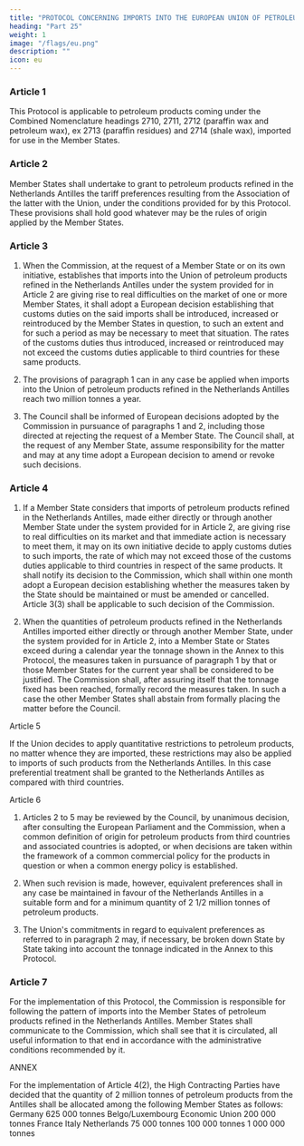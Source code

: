 ```yaml
---
title: "PROTOCOL CONCERNING IMPORTS INTO THE EUROPEAN UNION OF PETROLEUM PRODUCTS REFINED IN THE NETHERLANDS ANTILLES"
heading: "Part 25"
weight: 1
image: "/flags/eu.png"
description: ""
icon: eu
---
```



<!-- THE HIGH CONTRACTING PARTIES,
BEING DESIROUS of giving fuller details about the system of trade applicable to imports into the Union of
petroleum products refined in the Netherlands Antilles,
HAVE AGREED on the following provisions, which shall be annexed to the Treaty establishing a Constitution for
Europe: -->


### Article 1

This Protocol is applicable to petroleum products coming under the Combined Nomenclature
headings 2710, 2711, 2712 (paraffin wax and petroleum wax), ex 2713 (paraffin residues) and 2714
(shale wax), imported for use in the Member States.


### Article 2

Member States shall undertake to grant to petroleum products refined in the Netherlands Antilles the
tariff preferences resulting from the Association of the latter with the Union, under the conditions
provided for by this Protocol. These provisions shall hold good whatever may be the rules of origin
applied by the Member States.

### Article 3

1. When the Commission, at the request of a Member State or on its own initiative, establishes that
imports into the Union of petroleum products refined in the Netherlands Antilles under the system
provided for in Article 2 are giving rise to real difficulties on the market of one or more
Member States, it shall adopt a European decision establishing that customs duties on the said
imports shall be introduced, increased or reintroduced by the Member States in question, to such an
extent and for such a period as may be necessary to meet that situation. The rates of the customs
duties thus introduced, increased or reintroduced may not exceed the customs duties applicable to
third countries for these same products.

2. The provisions of paragraph 1 can in any case be applied when imports into the Union of
petroleum products refined in the Netherlands Antilles reach two million tonnes a year.

3. The Council shall be informed of European decisions adopted by the Commission in pursuance
of paragraphs 1 and 2, including those directed at rejecting the request of a Member State.
The Council shall, at the request of any Member State, assume responsibility for the matter and may
at any time adopt a European decision to amend or revoke such decisions.

### Article 4

1. If a Member State considers that imports of petroleum products refined in the
Netherlands Antilles, made either directly or through another Member State under the system
provided for in Article 2, are giving rise to real difficulties on its market and that immediate action is
necessary to meet them, it may on its own initiative decide to apply customs duties to such imports,
the rate of which may not exceed those of the customs duties applicable to third countries in respect
of the same products. It shall notify its decision to the Commission, which shall within one month
adopt a European decision establishing whether the measures taken by the State should be
maintained or must be amended or cancelled. Article 3(3) shall be applicable to such decision of the
Commission.

2. When the quantities of petroleum products refined in the Netherlands Antilles imported either
directly or through another Member State, under the system provided for in Article 2, into a
Member State or States exceed during a calendar year the tonnage shown in the Annex to this
Protocol, the measures taken in pursuance of paragraph 1 by that or those Member States for the
current year shall be considered to be justified. The Commission shall, after assuring itself that the
tonnage fixed has been reached, formally record the measures taken. In such a case the other
Member States shall abstain from formally placing the matter before the Council.

Article 5

If the Union decides to apply quantitative restrictions to petroleum products, no matter whence they
are imported, these restrictions may also be applied to imports of such products from the
Netherlands Antilles. In this case preferential treatment shall be granted to the Netherlands Antilles as
compared with third countries.

Article 6

1. Articles 2 to 5 may be reviewed by the Council, by unanimous decision, after consulting the
European Parliament and the Commission, when a common definition of origin for
petroleum products from third countries and associated countries is adopted, or when decisions
are taken within the framework of a common commercial policy for the products in question or
when a common energy policy is established.

2. When such revision is made, however, equivalent preferences shall in any case be maintained
in favour of the Netherlands Antilles in a suitable form and for a minimum quantity of 2 1/2 million
tonnes of petroleum products.

3. The Union's commitments in regard to equivalent preferences as referred to in paragraph 2 may,
if necessary, be broken down State by State taking into account the tonnage indicated in the Annex to
this Protocol.


### Article 7

For the implementation of this Protocol, the Commission is responsible for following the pattern of
imports into the Member States of petroleum products refined in the Netherlands Antilles.
Member States shall communicate to the Commission, which shall see that it is circulated, all useful
information to that end in accordance with the administrative conditions recommended by it.

ANNEX

For the implementation of Article 4(2), the High Contracting Parties have decided that the quantity of
2 million tonnes of petroleum products from the Antilles shall be allocated among the following
Member States as follows:
Germany 625 000 tonnes
Belgo/Luxembourg Economic Union 200 000 tonnes
France
Italy
Netherlands
75 000 tonnes
100 000 tonnes
1 000 000 tonnes

